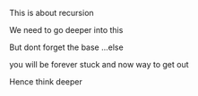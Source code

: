 This is about recursion 

We need to go deeper into this

But dont forget the base ...else

you will be forever stuck and now way to get out

Hence think deeper
